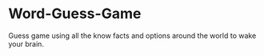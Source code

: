 # Word-Guess-Game
Guess game using all the know facts and options around the world to wake your brain.

